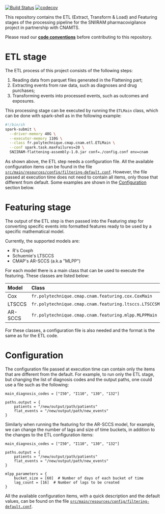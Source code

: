 [![Build Status](https://travis-ci.com/X-DataInitiative/SNIIRAM-flattening.svg?token=LzAm1iAXuXZzFBCrak5F&branch=master)](https://travis-ci.com/X-DataInitiative/SNIIRAM-flattening)
[![codecov](https://codecov.io/gh/X-DataInitiative/SNIIRAM-flattening/branch/master/graph/badge.svg?token=4a0h501t8P)](https://codecov.io/gh/X-DataInitiative/SNIIRAM-flattening)

This repository contains the ETL (Extract, Transform & Load) and Featuring stages of the processing pipeline for the SNIIRAM pharmacovigilance project in partnership with CNAMTS.

Please read our **[code conventions](https://datainitiative.atlassian.net/wiki/display/CFC/Development#)** before contributing to this repository.

# ETL stage

The ETL process of this project consists of the following steps:

1) Reading data from parquet files generated in the Flattening part;
2) Extracting events from raw data, such as diagnoses and drug purchases;
3) Transforming events into processed events, such as outcomes and exposures.

This processing stage can be executed by running the `ETLMain` class, which can be done with spark-shell as in the following example:

```bash
#!/bin/sh
spark-submit \
  --driver-memory 40G \
  --executor-memory 110G \
  --class fr.polytechnique.cmap.cnam.etl.ETLMain \
  --conf spark.task.maxFailures=20 \
  SNIIRAM-flattening-assembly-1.0.jar conf=./config.conf env=cnam
```

As shown above, the ETL step needs a configuration file. All the available configuration items can be found in the file [`src/main/resources/config/filtering-default.conf`](https://github.com/X-DataInitiative/SNIIRAM-flattening/blob/master/src/main/resources/config/filtering-default.conf).
However, the file passed at execution time does not need to contain all items, only those that different from default. Some examples are shown in the [Configuration](#configuration) section below.

# Featuring stage

The output of the ETL step is then passed into the Featuring step for converting specific events into formatted features ready to be used by a specific mathematical model.

Currently, the supported models are:

+ R's Coxph
+ Schuemie's LTSCCS
+ CMAP's AR-SCCS (a.k.a "MLPP")

For each model there is a main class that can be used to execute the featuring. These classes are listed below:

|Model|Class|
|:---|:---|
| Cox | `fr.polytechnique.cmap.cnam.featuring.cox.CoxMain` |
| LTSCCS | `fr.polytechnique.cmap.cnam.featuring.ltsccs.LTSCCSMain` |
| AR-SCCS | `fr.polytechnique.cmap.cnam.featuring.mlpp.MLPPMain` |

For these classes, a configuration file is also needed and the format is the same as for the ETL code.

# Configuration

The configuration file passed at execution time can contain only the items that are different from the default. For example, to run only the ETL stage, but changing the list of diagnosis codes and the output paths, one could use a file such as the following:

```hocon
main_diagnosis_codes = ["I50", "I110", "130", "132"]

paths.output = {
    patients = "/new/output/path/patients"
    flat_events = "/new/output/path/new_events"
} 
```

Similarly when running the featuring for the AR-SCCS model, for example, we can change the number of lags and size of time buckets, in addition to the changes to the ETL configuration items:
 
```hocon
main_diagnosis_codes = ["I50", "I110", "130", "132"]

paths.output = {
    patients = "/new/output/path/patients"
    flat_events = "/new/output/path/new_events"
}

mlpp_parameters = {
    bucket_size = [60]  # Number of days of each bucket of time
    lag_count = [16]  # Number of lags to be created
}
```

All the available configuration items, with a quick description and the default values, can be found on the file
 [`src/main/resources/config/filtering-default.conf`](https://github.com/X-DataInitiative/SNIIRAM-flattening/blob/master/src/main/resources/config/filtering-default.conf). 
